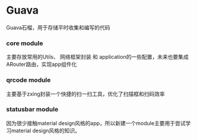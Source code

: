 # Guava
Guava石榴，用于存储平时收集和编写的代码
### core module 
主要存放常用的Utils、 网络框架封装 和 application的一些配置，未来也要集成ARouter路由，实现app组件化
### qrcode module
主要基于zxing封装一个快捷的扫一扫工具，优化了扫描框和扫码效率
### statusbar module
因为很少接触material design风格的app，所以新建一个module主要用于尝试学习material design风格的知识。
